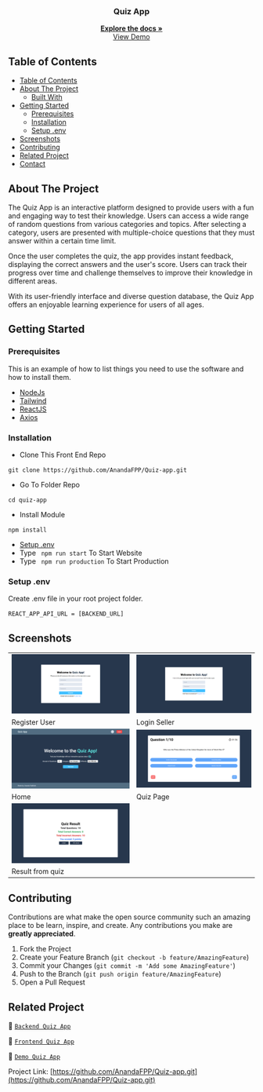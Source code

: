 <br />
<p align="center">
  <h3 align="center">Quiz App</h3>
  <p align="center">
    <a href="https://github.com/AnandaFPP/Quiz-app.git"><strong>Explore the docs »</strong></a>
    <br />
    <a href="https://quiz-app-chi-gules.vercel.app/">View Demo</a>
  </p>
</p>

## Table of Contents

- [Table of Contents](#table-of-contents)
- [About The Project](#about-the-project)
  - [Built With](#built-with)
- [Getting Started](#getting-started)
  - [Prerequisites](#prerequisites)
  - [Installation](#installation)
  - [Setup .env](#setup-env)
- [Screenshots](#screenshots)
- [Contributing](#contributing)
- [Related Project](#related-project)
- [Contact](#contact)


## About The Project

The Quiz App is an interactive platform designed to provide users with a fun and engaging way to test their knowledge. Users can access a wide range of random questions from various categories and topics. After selecting a category, users are presented with multiple-choice questions that they must answer within a certain time limit.

Once the user completes the quiz, the app provides instant feedback, displaying the correct answers and the user's score. Users can track their progress over time and challenge themselves to improve their knowledge in different areas.

With its user-friendly interface and diverse question database, the Quiz App offers an enjoyable learning experience for users of all ages.


## Getting Started

### Prerequisites

This is an example of how to list things you need to use the software and how to install them.

- [NodeJs](https://nodejs.org/en/download/)
- [Tailwind](https://tailwindcss.com/)
- [ReactJS](https://reactjs.org/)
- [Axios](https://www.npmjs.com/package/axios)

### Installation

- Clone This Front End Repo

```
git clone https://github.com/AnandaFPP/Quiz-app.git
```

- Go To Folder Repo

```
cd quiz-app
```

- Install Module

```
npm install
```

- <a href="#setup-env">Setup .env</a>
- Type ` npm run start` To Start Website
- Type ` npm run production` To Start Production

### Setup .env

Create .env file in your root project folder.

```
REACT_APP_API_URL = [BACKEND_URL]
```

<!-- ROADMAP -->

## Screenshots

<table>
 <tr>
    <td><img width="350px" src="/src/assets/docs/quiz-app-register-page.png"  border="0" border="0" alt="1" /></td>
    <td> <img width="350px" src="/src/assets/docs/quiz-app-login-page.png" \ border="0"  border="0"  border="0"  alt="2" /></td>
  </tr>
   <tr>
    <td>Register User</td>
    <td>Login Seller</td>
  </tr>

  <tr>
    <td><img width="350px" src="/src/assets/docs/quiz-app-home-page.png"  border="0" border="0" alt="3" /> </td>
    <td><img width="350px" src="/src/assets/docs/quiz-app-quiz-page.png"  border="0" border="0" alt="4" /></td>

  </tr>
   <tr>
    <td>Home</td>
    <td>Quiz Page</td>
  </tr>
  <tr>
    <td><img width="350px" src="/src/assets/docs/quiz-app-result-quiz-page.png"  border="0" border="0" alt="3" /> </td>
  </tr>
   <tr>
    <td>Result from quiz</td>
  </tr>

</table>
<!-- CONTRIBUTING -->

## Contributing

Contributions are what make the open source community such an amazing place to be learn, inspire, and create. Any contributions you make are **greatly appreciated**.

1. Fork the Project
2. Create your Feature Branch (`git checkout -b feature/AmazingFeature`)
3. Commit your Changes (`git commit -m 'Add some AmazingFeature'`)
4. Push to the Branch (`git push origin feature/AmazingFeature`)
5. Open a Pull Request

## Related Project

:rocket: [`Backend Quiz App`](https://github.com/AnandaFPP/Quiz-app-BE.git)

:rocket: [`Frontend Quiz App`](https://github.com/AnandaFPP/Quiz-app.git)

:rocket: [`Demo Quiz App`](https://quiz-app-chi-gules.vercel.app/)

Project Link: [https://github.com/AnandaFPP/Quiz-app.git](https://github.com/AnandaFPP/Quiz-app.git)

